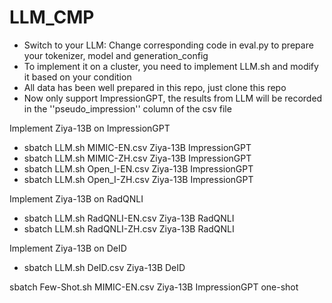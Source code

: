 # LLM_CMP

-  Switch to your LLM: Change corresponding code in eval.py to prepare your tokenizer, model and generation_config
- To implement it on a cluster, you need to implement LLM.sh and modify it based on your condition
- All data has been well prepared in this repo, just clone this repo
- Now only support ImpressionGPT, the results from LLM will be recorded in the ''pseudo_impression'' column of the csv file

Implement Ziya-13B on ImpressionGPT 
- sbatch LLM.sh MIMIC-EN.csv Ziya-13B ImpressionGPT
- sbatch LLM.sh MIMIC-ZH.csv Ziya-13B ImpressionGPT
- sbatch LLM.sh Open_I-EN.csv Ziya-13B ImpressionGPT
- sbatch LLM.sh Open_I-ZH.csv Ziya-13B ImpressionGPT

Implement Ziya-13B on RadQNLI
- sbatch LLM.sh RadQNLI-EN.csv Ziya-13B RadQNLI
- sbatch LLM.sh RadQNLI-ZH.csv Ziya-13B RadQNLI

Implement Ziya-13B on DeID
- sbatch LLM.sh DeID.csv Ziya-13B DeID


sbatch Few-Shot.sh MIMIC-EN.csv Ziya-13B ImpressionGPT one-shot